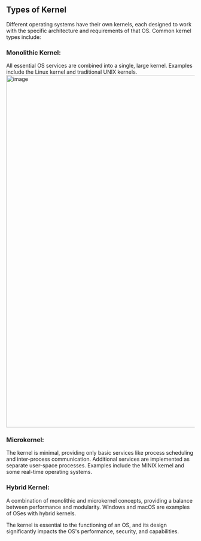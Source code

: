 ## Types of Kernel

Different operating systems have their own kernels, each designed to work with the specific architecture and requirements of that OS. Common kernel types include:

### Monolithic Kernel: 
All essential OS services are combined into a single, large kernel. Examples include the Linux kernel and traditional UNIX kernels.
<img width="941" alt="image" src="https://github.com/user-attachments/assets/79011788-32da-4766-b9ae-336ae4873c83" />

### Microkernel: 
The kernel is minimal, providing only basic services like process scheduling and inter-process communication. Additional services are implemented as separate user-space processes. Examples include the MINIX kernel and some real-time operating systems.
### Hybrid Kernel: 
A combination of monolithic and microkernel concepts, providing a balance between performance and modularity. Windows and macOS are examples of OSes with hybrid kernels.

The kernel is essential to the functioning of an OS, and its design significantly impacts the OS's performance, security, and capabilities.

